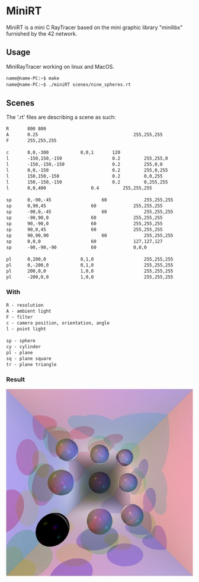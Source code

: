 # MiniRT
MiniRT is a mini C RayTracer based on the mini graphic library "minilibx" furnished by the 42 network.


## Usage
MiniRayTracer working on linux and MacOS.
```bash
name@name-PC:~$ make
name@name-PC:~$ ./miniRT scenes/nine_spheres.rt
```
## Scenes
The '.rt' files are describing a scene as such:
```
R		800 800
A		0.25									255,255,255
F		255,255,255

c		0,0,-300			0,0,1		120
l		-150,150,-150					0.2			255,255,0
l		-150,-150,-150					0.2			255,0,0
l		0,0,-150						0.2			255,0,255
l		150,150,-150					0.2			0,0,255
l		150,-150,-150					0.2			0,255,255
l		0,0,400					0.4			255,255,255

sp		0,-90,-45					60				255,255,255
sp		0,90,45					60				255,255,255
sp		-90,0,-45					60				255,255,255
sp		-90,90,0				60				255,255,255
sp		90,-90,0				60				255,255,255
sp		90,0,45					60				255,255,255
sp		90,90,90					60				255,255,255
sp		0,0,0					60				127,127,127
sp		-90,-90,-90				60				0,0,0

pl		0,200,0				0,1,0					255,255,255
pl		0,-200,0			0,1,0					255,255,255
pl		200,0,0				1,0,0					255,255,255
pl		-200,0,0			1,0,0					255,255,255
```
### With
```
R - resolution
A - ambient light
F - filter
c - camera position, orientation, angle
l - point light

sp - sphere
cy - cylinder
pl - plane
sq - plane square
tr - plane triangle
```

### Result
![Nine spheres](screen/nine_spheres.png)
